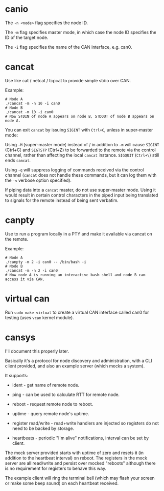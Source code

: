 canio
=====

The `-n <node>` flag specifies the node ID.

The `-m` flag specifies master mode, in which case the node ID specifies the ID of the target node.

The `-i` flag specifies the name of the CAN interface, e.g. can0.


cancat
======

Use like cat / netcat / tcpcat to provide simple stdio over CAN.

Example:

    # Node A
    ./cancat -m -n 10 -i can0
    # Node B
    ./cancat -n 10 -i can0
    # Now STDIN of node A appears on node B, STDOUT of node B appears on node A.

You can exit `cancat` by issuing `SIGINT` with `Ctrl+C`, unless in super-master mode:

Using `-M` (super-master mode) instead of / in addition to `-m` will cause `SIGINT` (Ctrl+C) and `SIGTSTP` (Ctrl+Z) to be forwarded to the remote via the control channel, rather than affecting the local `cancat` instance.  `SIGQUIT` (`Ctrl+\`) still ends `cancat`.

Using `-q` will suppress logging of commands received via the control channel (`cancat` does not handle these commands, but it can log them with the `-v` verbose option specified).

If piping data into a `cancat` master, do not use super-master mode.  Using it would result in certain control characters in the piped input being translated to signals for the remote instead of being sent verbatim.


canpty
======

Use to run a program locally in a PTY and make it available via cancat on the remote.

Example:

    # Node A
    ./canpty -n 2 -i can0 -- /bin/bash -i
    # Node B
    ./cancat -m -n 2 -i can0
    # Now node A is running an interactive bash shell and node B can access it via CAN.


virtual can
===========

Run `sudo make virtual` to create a virtual CAN interface called can0 for testing (uses `vcan` kernel module).


cansys
======

I'll document this properly later.

Basically it's a protocol for node discovery and administration, with a CLI client provided, and also an example server (which mocks a system).

It supports:

 * ident - get name of remote node.

 * ping - can be used to calculate RTT for remote node.

 * reboot - request remote node to reboot.

 * uptime - query remote node's uptime.

 * register read/write - read+write handlers are injected so registers do not need to be backed by storage.

 * heartbeats - periodic "I'm alive" notifications, interval can be set by client.

The mock server provided starts with uptime of zero and resets it (in addition to the heartbeat interval) on reboot.
The registers in the mock server are all read/write and persist over mocked "reboots" although there is no requirement for registers to behave this way.

The example client will ring the terminal bell (which may flash your screen or make some beep sound) on each heartbeat received.
